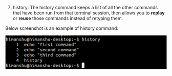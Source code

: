 7. history:
The history command keeps a list of all the other commands that have been run 
from that terminal session, then allows you to **replay** or **reuse** those 
commands instead of retyping them.

Below screenshot is an example of history command:

![history.Image](/history.PNG)
